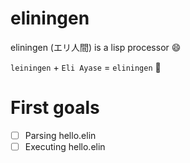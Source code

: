 # eliningen
eliningen (エリ人間) is a lisp processor :smile:

`leiningen` + `Eli Ayase` = `eliningen` :thinking:


# First goals
- [ ] Parsing hello.elin
- [ ] Executing hello.elin
